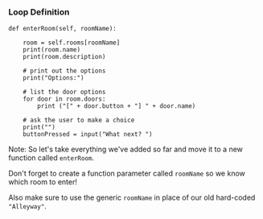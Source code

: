 ### Loop Definition

    def enterRoom(self, roomName):
        
        room = self.rooms[roomName]
        print(room.name)
        print(room.description)
        
        # print out the options
        print("Options:")
            
        # list the door options
        for door in room.doors:
            print ("[" + door.button + "] " + door.name)
            
        # ask the user to make a choice
        print("")
        buttonPressed = input("What next? ")

Note:
So let's take  everything we've added so far and move it to a new function called `enterRoom`.

Don't forget to create a function parameter called `roomName` so we know which room to enter!

Also make sure to use the generic `roomName` in place of our old hard-coded `"Alleyway"`.